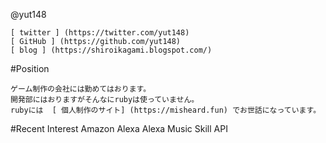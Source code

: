 @yut148

    [ twitter ] (https://twitter.com/yut148)
    [ GitHub ] (https://github.com/yut148)
    [ blog ] (https://shiroikagami.blogspot.com/)

#Position

    ゲーム制作の会社には勤めてはおります。
    開発部にはおりますがそんなにrubyは使っていません。
    rubyには  [ 個人制作のサイト] (https://misheard.fun) でお世話になっています。

#Recent Interest
     Amazon Alexa
     Alexa Music Skill API
